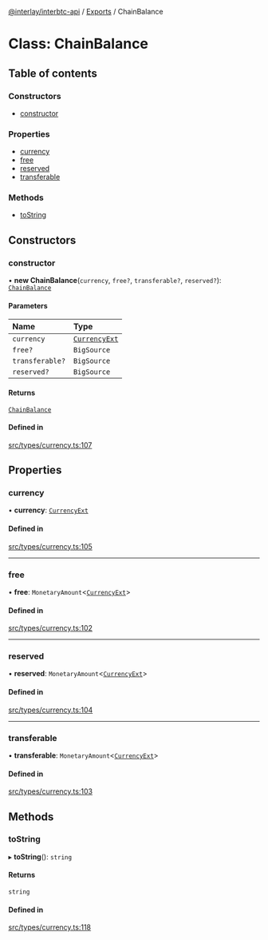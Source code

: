 [@interlay/interbtc-api](../README.md) / [Exports](../modules.md) / ChainBalance

# Class: ChainBalance

## Table of contents

### Constructors

- [constructor](ChainBalance.md#constructor)

### Properties

- [currency](ChainBalance.md#currency)
- [free](ChainBalance.md#free)
- [reserved](ChainBalance.md#reserved)
- [transferable](ChainBalance.md#transferable)

### Methods

- [toString](ChainBalance.md#tostring)

## Constructors

### <a id="constructor" name="constructor"></a> constructor

• **new ChainBalance**(`currency`, `free?`, `transferable?`, `reserved?`): [`ChainBalance`](ChainBalance.md)

#### Parameters

| Name | Type |
| :------ | :------ |
| `currency` | [`CurrencyExt`](../modules.md#currencyext) |
| `free?` | `BigSource` |
| `transferable?` | `BigSource` |
| `reserved?` | `BigSource` |

#### Returns

[`ChainBalance`](ChainBalance.md)

#### Defined in

[src/types/currency.ts:107](https://github.com/interlay/interbtc-api/blob/1c0379f56248ac2da57930d5704199f69f941aa8/src/types/currency.ts#L107)

## Properties

### <a id="currency" name="currency"></a> currency

• **currency**: [`CurrencyExt`](../modules.md#currencyext)

#### Defined in

[src/types/currency.ts:105](https://github.com/interlay/interbtc-api/blob/1c0379f56248ac2da57930d5704199f69f941aa8/src/types/currency.ts#L105)

___

### <a id="free" name="free"></a> free

• **free**: `MonetaryAmount`\<[`CurrencyExt`](../modules.md#currencyext)\>

#### Defined in

[src/types/currency.ts:102](https://github.com/interlay/interbtc-api/blob/1c0379f56248ac2da57930d5704199f69f941aa8/src/types/currency.ts#L102)

___

### <a id="reserved" name="reserved"></a> reserved

• **reserved**: `MonetaryAmount`\<[`CurrencyExt`](../modules.md#currencyext)\>

#### Defined in

[src/types/currency.ts:104](https://github.com/interlay/interbtc-api/blob/1c0379f56248ac2da57930d5704199f69f941aa8/src/types/currency.ts#L104)

___

### <a id="transferable" name="transferable"></a> transferable

• **transferable**: `MonetaryAmount`\<[`CurrencyExt`](../modules.md#currencyext)\>

#### Defined in

[src/types/currency.ts:103](https://github.com/interlay/interbtc-api/blob/1c0379f56248ac2da57930d5704199f69f941aa8/src/types/currency.ts#L103)

## Methods

### <a id="tostring" name="tostring"></a> toString

▸ **toString**(): `string`

#### Returns

`string`

#### Defined in

[src/types/currency.ts:118](https://github.com/interlay/interbtc-api/blob/1c0379f56248ac2da57930d5704199f69f941aa8/src/types/currency.ts#L118)
